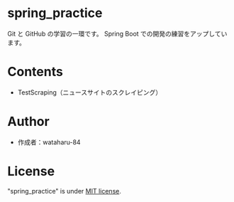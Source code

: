 # spring_practice

Git と GitHub の学習の一環です。
Spring Boot での開発の練習をアップしています。

# Contents

- TestScraping（ニュースサイトのスクレイピング）<br>

# Author

- 作成者：wataharu-84

# License

"spring_practice" is under [MIT license](https://en.wikipedia.org/wiki/MIT_License).
